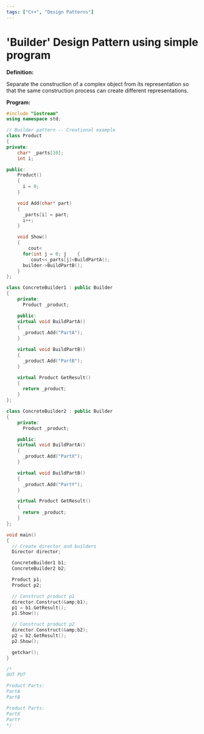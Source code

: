 ```yaml
---
tags: ["C++", "Design Patterns"]
---
```


# 'Builder' Design Pattern using simple program
<!--markdownlint-disable MD013 MD029 MD036 MD024 MD033 MD040 MD042 MD001 MD051 MD025 MD052-->
**Definition:**

Separate the construction of a complex object from its representation so that the same construction process can create different representations.

**Program:**

```cpp
#include "iostream"
using namespace std;

// Builder pattern -- Creational example
class Product
{
private:
    char* _parts[10];
    int i;

public:
    Product()
    {
      i = 0;
    }

    void Add(char* part)
    {
      _parts[i] = part;
      i++;
    }

    void Show()
    {
        cout<
      for(int j = 0; j    {
         cout<<_parts[j]<BuildPartA();
      builder->BuildPartB();
    }
};

class ConcreteBuilder1 : public Builder
{
    private:
      Product _product;

    public:
    virtual void BuildPartA()
    {
      _product.Add("PartA");
    }

    virtual void BuildPartB()
    {
      _product.Add("PartB");
    }

    virtual Product GetResult()
    {
      return _product;
    }
};

class ConcreteBuilder2 : public Builder
{
    private:
      Product _product;

    public:
    virtual void BuildPartA()
    {
      _product.Add("PartX");
    }

    virtual void BuildPartB()
    {
      _product.Add("PartY");
    }

    virtual Product GetResult()
    {
      return _product;
    }
};

void main()
{
  // Create director and builders
  Director director;

  ConcreteBuilder1 b1;
  ConcreteBuilder2 b2;

  Product p1;
  Product p2;

  // Construct product p1
  director.Construct(&amp;b1);
  p1 = b1.GetResult();
  p1.Show();

  // Construct product p2
  director.Construct(&amp;b2);
  p2 = b2.GetResult();
  p2.Show();

  getchar();
}

/*
OUT PUT

Product Parts:
PartA
PartB

Product Parts:
PartX
PartY
*/
```
